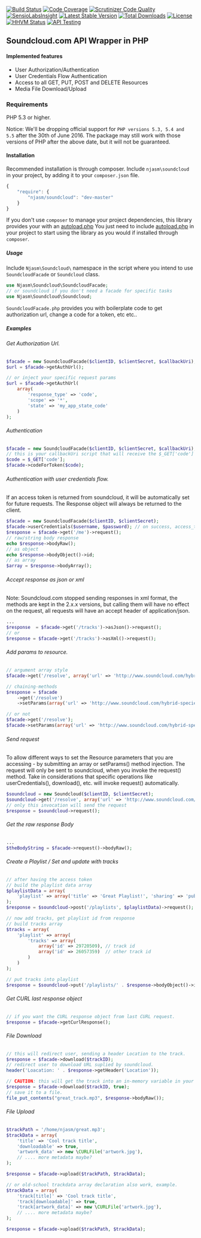[![Build Status](https://travis-ci.org/njasm/soundcloud.svg?branch=master)](https://travis-ci.org/njasm/soundcloud) [![Code Coverage](https://scrutinizer-ci.com/g/njasm/soundcloud/badges/coverage.png?b=master)](https://scrutinizer-ci.com/g/njasm/soundcloud/?branch=master) [![Scrutinizer Code Quality](https://scrutinizer-ci.com/g/njasm/soundcloud/badges/quality-score.png?b=master)](https://scrutinizer-ci.com/g/njasm/soundcloud/?branch=master)
[![SensioLabsInsight](https://insight.sensiolabs.com/projects/afcaecc0-c5e8-45ad-b083-5aa1e9a64b51/mini.png)](https://insight.sensiolabs.com/projects/afcaecc0-c5e8-45ad-b083-5aa1e9a64b51)
[![Latest Stable Version](https://poser.pugx.org/njasm/soundcloud/v/stable.png)](https://packagist.org/packages/njasm/soundcloud) [![Total Downloads](https://poser.pugx.org/njasm/soundcloud/downloads.png)](https://packagist.org/packages/njasm/soundcloud) [![License](https://poser.pugx.org/njasm/soundcloud/license.png)](https://packagist.org/packages/njasm/soundcloud) [![HHVM Status](http://hhvm.h4cc.de/badge/njasm/soundcloud.png)](http://hhvm.h4cc.de/package/njasm/soundcloud) [![API Testing](https://img.shields.io/badge/API%20Test-RapidAPI-blue.svg)](https://rapidapi.com/package/Soundcloud/functions?utm_source=SoundcloudGithub&utm_medium=button&utm_content=Vender_GitHub)

## Soundcloud.com API Wrapper in PHP

#### Implemented features 

* User Authorization/Authentication
* User Credentials Flow Authentication
* Access to all GET, PUT, POST and DELETE Resources
* Media File Download/Upload

### Requirements

PHP 5.3 or higher.

Notice: We'll be dropping official support for ``PHP versions 5.3, 5.4 and 5.5`` after the 30th of June 2016.
The package may still work with those versions of PHP after the above date, but it will not be guaranteed.

#### Installation

Recommended installation is through composer. 
Include ``njasm\soundcloud`` in your project, by adding it to your ``composer.json`` file.

```javascript
{
    "require": {
        "njasm/soundcloud": "dev-master"
    }
}
```

If you don't use ``composer`` to manage your project dependencies, this library provides your with an 
[autoload.php](https://github.com/njasm/soundcloud/blob/master/src/Soundcloud/autoload.php)
You just need to include [autoload.php](https://github.com/njasm/soundcloud/blob/master/src/Soundcloud/autoload.php) in your project to start using the library as you would if installed through
``composer``.

##### Usage

Include ``Njasm\Soundcloud\`` namespace in the script where you intend to use ``SoundcloudFacade`` or ``Soundcloud`` class.

```php
use Njasm\Soundcloud\SoundcloudFacade;
// or soundcloud if you don't need a facade for specific tasks
use Njasm\Soundcloud\Soundcloud;
```
``SoundcloudFacade.php`` provides you with boilerplate code to get authorization url, change a code for a token, etc etc..

##### Examples
###### Get Authorization Url.
```php
$facade = new SoundcloudFacade($clientID, $clientSecret, $callbackUri);
$url = $facade->getAuthUrl();

// or inject your specific request params
$url = $facade->getAuthUrl(
    array(
        'response_type' => 'code',
        'scope' => '*',
        'state' => 'my_app_state_code'
    )
);
```

###### Authentication 
```php
$facade = new SoundcloudFacade($clientID, $clientSecret, $callbackUri);
// this is your callbackUri script that will receive the $_GET['code']
$code = $_GET['code'];
$facade->codeForToken($code); 

```

###### Authentication with user credentials flow.
If an access token is returned from soundcloud, it will be automatically set for future requests. 
The Response object will always be returned to the client.
```php
$facade = new SoundcloudFacade($clientID, $clientSecret);
$facade->userCredentials($username, $password); // on success, access_token is set by default for next requests.
$response = $facade->get('/me')->request();
// raw/string body response
echo $response->bodyRaw();
// as object
echo $response->bodyObject()->id;
// as array
$array = $response->bodyArray();
```

###### Accept response as json or xml

Note: Soundcloud.com stopped sending responses in xml format, the methods are kept in the 2.x.x versions, but calling
them will have no effect on the request, all requests will have an accept header of application/json.

```php
...
$response  = $facade->get('/tracks')->asJson()->request();
// or
$response = $facade->get('/tracks')->asXml()->request();
```

###### Add params to resource.
```php
// argument array style
$facade->get('/resolve', array('url' => 'http://www.soundcloud.com/hybrid-species'));

// chaining-methods
$response = $facade
    ->get('/resolve')
    ->setParams(array('url' => 'http://www.soundcloud.com/hybrid-species'));

// or not
$facade->get('/resolve');
$facade->setParams(array('url' => 'http://www.soundcloud.com/hybrid-species'));
```

###### Send request
To allow different ways to set the Resource parameters that you are accessing - by submitting an array or 
setParams() method injection. The request will only be sent to soundcloud, when you invoke the request() method.
Take in considerations that specific operations like userCredentials(), download(), etc. will invoke request()
automatically.

```php
$soundcloud = new Soundcloud($clientID, $clientSecret);
$soundcloud->get('/resolve', array('url' => 'http://www.soundcloud.com/hybrid-species'));
// only this invocation will send the request
$response = $soundcloud->request();
```

###### Get the raw response Body
```php
...
$theBodyString = $facade->request()->bodyRaw();
```

###### Create a Playlist / Set and update with tracks
```php
// after having the access token
// build the playlist data array
$playlistData = array(
    'playlist' => array('title' => 'Great Playlist!', 'sharing' => 'public')
);
$response = $soundcloud->post('/playlists', $playlistData)->request();

// now add tracks, get playlist id from response
// build tracks array
$tracks = array(
    'playlist' => array(
        'tracks' => array(
            array('id' => 29720509), // track id
            array('id' => 26057359)  // other track id
        )
    )
);

// put tracks into playlist
$response = $soundcloud->put('/playlists/' . $response->bodyObject()->id, $tracks)->request();
```

###### Get CURL last response object
```php
// if you want the CURL response object from last CURL request.
$response = $facade->getCurlResponse();
```

###### File Download
```php
// this will redirect user, sending a header Location to the track.
$response = $facade->download($trackID);
// redirect user to download URL suplied by soundcloud.
header('Loacation: ' . $response->getHeader('Location'));

// CAUTION: this will get the track into an in-memory variable in your server.
$response = $facade->download($trackID, true);
// save it to a file.
file_put_contents("great_track.mp3", $response->bodyRaw());
```

###### File Upload
```php
$trackPath = '/home/njasm/great.mp3';
$trackData = array(
    'title' => 'Cool track title',
    'downloadable' => true,
    'artwork_data' => new \CURLFile('artwork.jpg'),
    // .... more metadata maybe?
);

$response = $facade->upload($trackPath, $trackData);

// or old-school trackdata array declaration also work, example.
$trackData = array(
    'track[title]' => 'Cool track title',
    'track[downloadable]' => true,
    'track[artwork_data]' => new \CURLFile('artwork.jpg'),
    // .... more metadata maybe?
);

$response = $facade->upload($trackPath, $trackData);
```
